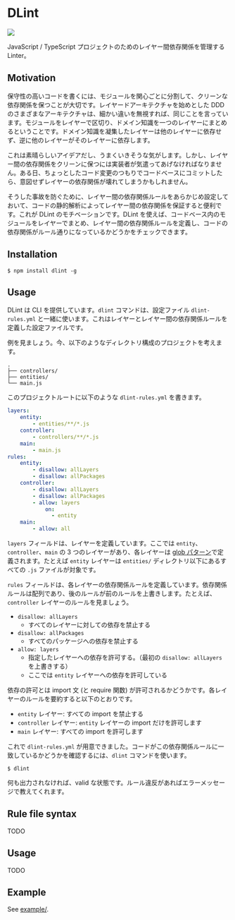 # DLint

![](https://github.com/fujiharuka/dlint/workflows/all%20packages/badge.svg)

JavaScript / TypeScript プロジェクトのためのレイヤー間依存関係を管理する Linter。

## Motivation

保守性の高いコードを書くには、モジュールを関心ごとに分割して、クリーンな依存関係を保つことが大切です。レイヤードアーキテクチャを始めとした DDD のさまざまなアーキテクチャは、細かい違いを無視すれば、同じことを言っています。モジュールをレイヤーで区切り、ドメイン知識を一つのレイヤーにまとめるということです。ドメイン知識を凝集したレイヤーは他のレイヤーに依存せず、逆に他のレイヤーがそのレイヤーに依存します。

これは素晴らしいアイデアだし、うまくいきそうな気がします。しかし、レイヤー間の依存関係をクリーンに保つには実装者が気遣ってあげなければなりません。ある日、ちょっとしたコード変更のつもりでコードベースにコミットしたら、意図せずレイヤーの依存関係が壊れてしまうかもしれません。

そうした事故を防ぐために、レイヤー間の依存関係ルールをあらかじめ設定しておいて、コードの静的解析によってレイヤー間の依存関係を保証すると便利です。これが DLint のモチベーションです。DLint を使えば、コードベース内のモジュールをレイヤーでまとめ、レイヤー間の依存関係ルールを定義し、コードの依存関係がルール通りになっているかどうかをチェックできます。

## Installation

```
$ npm install dlint -g
```

## Usage

DLint は CLI を提供しています。`dlint` コマンドは、設定ファイル `dlint-rules.yml` と一緒に使います。これはレイヤーとレイヤー間の依存関係ルールを定義した設定ファイルです。

例を見ましょう。今、以下のようなディレクトリ構成のプロジェクトを考えます。

```
.
├── controllers/
├── entities/
└── main.js
```

このプロジェクトルートに以下のような `dlint-rules.yml` を書きます。

```yaml
layers:
	entity:
		- entities/**/*.js
	controller:
		- controllers/**/*.js
	main:
		- main.js
rules:
	entity:
		- disallow: allLayers
		- disallow: allPackages
	controller:
		- disallow: allLayers
		- disallow: allPackages
		- allow: layers
			on:
			  - entity
	main:
		- allow: all
```

`layers` フィールドは、レイヤーを定義しています。ここでは `entity`、`controller`、`main` の 3 つのレイヤーがあり、各レイヤーは [glob パターン](https://github.com/mrmlnc/fast-glob#pattern-syntax)で定義されます。たとえば `entity` レイヤーは `entities/` ディレクトリ以下にあるすべての `.js` ファイルが対象です。

`rules` フィールドは、各レイヤーの依存関係ルールを定義しています。依存関係ルールは配列であり、後のルールが前のルールを上書きします。たとえば、`controller` レイヤーのルールを見ましょう。

* `disallow: allLayers`
  * すべてのレイヤーに対しての依存を禁止する
* `disallow: allPackages`
  * すべてのパッケージへの依存を禁止する
* `allow: layers`
  * 指定したレイヤーへの依存を許可する。（最初の `disallow: allLayers` を上書きする）
  * ここでは `entity` レイヤーへの依存を許可している

依存の許可とは import 文 (と require 関数) が許可されるかどうかです。各レイヤーのルールを要約すると以下のとおりです。

* `entity` レイヤー: すべての import を禁止する
* `controller` レイヤー: `entity` レイヤーの import だけを許可します
* `main` レイヤー: すべての import を許可します

これで `dlint-rules.yml` が用意できました。コードがこの依存関係ルールに一致しているかどうかを確認するには、`dlint` コマンドを使います。

```
$ dlint
```

何も出力されなければ、valid な状態です。ルール違反があればエラーメッセージで教えてくれます。

## Rule file syntax

TODO


## Usage

TODO

## Example

See [example/](./example).
